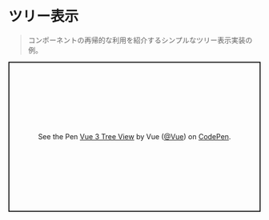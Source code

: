 # ツリー表示

> コンポーネントの再帰的な利用を紹介するシンプルなツリー表示実装の例。

<p class="codepen" data-height="300" data-theme-id="39028" data-default-tab="js,result" data-user="Vue" data-slug-hash="WNwQqbN" data-preview="true" data-editable="true" style="height: 300px; box-sizing: border-box; display: flex; align-items: center; justify-content: center; border: 2px solid; margin: 1em 0; padding: 1em;" data-pen-title="Vue 3 Tree View">
  <span>See the Pen <a href="https://codepen.io/team/Vue/pen/WNwQqbN">
  Vue 3 Tree View</a> by Vue (<a href="https://codepen.io/Vue">@Vue</a>)
  on <a href="https://codepen.io">CodePen</a>.</span>
</p>
<script async src="https://static.codepen.io/assets/embed/ei.js"></script>
